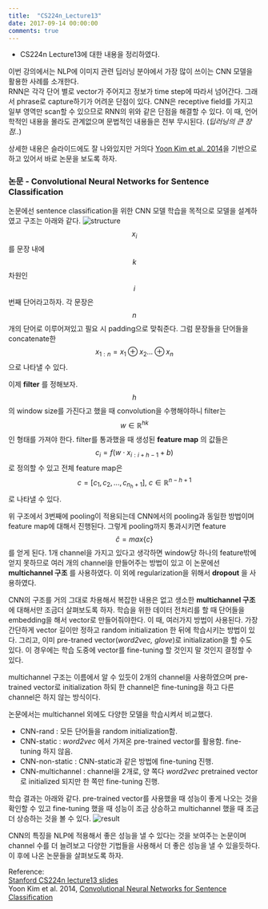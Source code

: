 ```yaml
---
title:  "CS224n_Lecture13"
date: 2017-09-14 00:00:00
comments: true
---
```


- CS224n Lecture13에 대한 내용을 정리하였다.

이번 강의에서는 NLP에 이미지 관련 딥러닝 분야에서 가장 많이 쓰이는 CNN 모델을 활용한 사례를 소개한다. <br>
RNN은 각각 단어 별로 vector가 주어지고 정보가 time step에 따라서 넘어간다. 그래서 phrase로 capture하기가 어려운 단점이 있다.
CNN은 receptive field를 가지고 일부 영역만 scan할 수 있으므로 RNN의 위와 같은 단점을 해결할 수 있다. 이 때, 언어학적인
내용을 몰라도 관계없으며 문법적인 내용들은 전부 무시된다. (*딥러닝의 큰 장점..*)

상세한 내용은 슬라이드에도 잘 나와있지만 거의다 [Yoon Kim et al. 2014](https://arxiv.org/pdf/1408.5882)을 기반으로 하고 있어서 바로 논문을 보도록 하자.  <br>

### 논문 - Convolutional Neural Networks for Sentence Classification <br>
논문에선 sentence classification을 위한 CNN 모델 학습을 목적으로 모델을 설계하였고 구조는 아래와 같다.
![structure](https://whikwon.github.io/images/NMT_CNN_structure.png)
$$x_i$$를 문장 내에 $$k$$차원인 $$i$$번째 단어라고하자. 각 문장은 $$n$$개의 단어로 이루어져있고 필요 시 padding으로 맞춰준다.
그럼 문장들을 단어들을 concatenate한 $$x_{1:n} = x_1 \oplus x_2 ... \oplus x_n$$ 으로 나타낼 수 있다.

이제 **filter** 를 정해보자. $$h$$의 window size를 가진다고 했을 때 convolution을 수행해야하니 filter는 $$w \in \mathbb{R}^{hk}$$
인 형태를 가져야 한다. filter를 통과했을 때 생성된 **feature map** 의 값들은 $$c_i = f(w \cdot x_{i:i+h-1} + b)$$로 정의할 수 있고
전체 feature map은 $$ c = [c_1, c_2, ..., c_{n_h+1}],\ c \in \mathbb{R}^{n-h+1}$$ 로 나타낼 수 있다.

위 구조에서 3번째에 pooling이 적용되는데 CNN에서의 pooling과 동일한 방법이며 feature map에 대해서 진행된다.
그렇게 pooling까지 통과시키면 feature $$\hat c = max\{c\}$$ 를 얻게 된다. 1개 channel을 가지고 있다고 생각하면
window당 하나의 feature밖에 얻지 못하므로 여러 개의 channel을 만들어주는 방법이 있고 이 논문에선
**multichannel 구조** 를 사용하였다. 이 외에 regularization을 위해서 **dropout** 을 사용하였다.

CNN의 구조를 거의 그대로 차용해서 복잡한 내용은 없고 생소한 **multichannel 구조** 에 대해서만 조금더 살펴보도록 하자.
학습을 위한 데이터 전처리를 할 때 단어들을 embedding을 해서 vector로 만들어줘야한다. 이 때, 여러가지 방법이 사용된다.
가장 간단하게 vector 길이만 정하고 random initialization 한 뒤에 학습시키는 방법이 있다.
그리고, 이미 pre-traned vector(*word2vec, glove*)로 initialization을 할 수도 있다. 이 경우에는 학습 도중에 vector를
fine-tuning 할 것인지 말 것인지 결정할 수 있다.

multichannel 구조는 이름에서 알 수 있듯이 2개의 channel을 사용하였으며 pre-trained vector로 initialization 하되 한 channel은
fine-tuning을 하고 다른 channel은 하지 않는 방식이다.

논문에서는 multichannel 외에도 다양한 모델을 학습시켜서 비교했다. <br>
- CNN-rand : 모든 단어들을 random initialization함.
- CNN-static : *word2vec* 에서 가져온 pre-trained vector를 활용함. fine-tuning 하지 않음.
- CNN-non-static : CNN-static과 같은 방법에 fine-tuning 진행.
- CNN-multichannel : channel을 2개로, 양 쪽다 *word2vec* pretrained vector로 initialized 되지만
한 쪽만 fine-tuning 진행.

학습 결과는 아래와 같다. pre-trained vector를 사용했을 때 성능이 좋게 나오는 것을 확인할 수 있고
fine-tuning 했을 때 성능이 조금 상승하고 multichannel 했을 때 조금 더 상승하는 것을 볼 수 있다.
![result](https://whikwon.github.io/images/NMT_CNN_result.png)

CNN의 특징을 NLP에 적용해서 좋은 성능을 낼 수 있다는 것을 보여주는 논문이며 channel 수를 더 늘려보고 다양한 기법들을
사용해서 더 좋은 성능을 낼 수 있을듯하다. 이 후에 나온 논문들을 살펴보도록 하자.


Reference: <br>
[Stanford CS224n lecture13 slides](http://web.stanford.edu/class/cs224n/lectures/cs224n-2017-lecture13.pdf) <br>
Yoon Kim et al. 2014, [Convolutional Neural Networks for Sentence Classification](https://arxiv.org/pdf/1408.5882)
